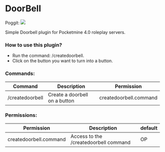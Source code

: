 # DoorBell
Poggit: [![](https://poggit.pmmp.io/shield.state/DoorBell)](https://poggit.pmmp.io/p/DoorBell)

Simple Doorbell plugin for Pocketmine 4.0 roleplay servers.

### How to use this plugin?
* Run the command: /createdoorbell.
* Click on the button you want to turn into a button.


### Commands:
| Command | Description | Permission |
| --- | --- | --- |
| /createdoorbell | Create a doorbell on a button | createdoorbell.command |

### Permissions:
| Permission | Description | default |
| --- | --- | --- |
| createdoorbell.command | Access to the /createdoorbell command | OP |
